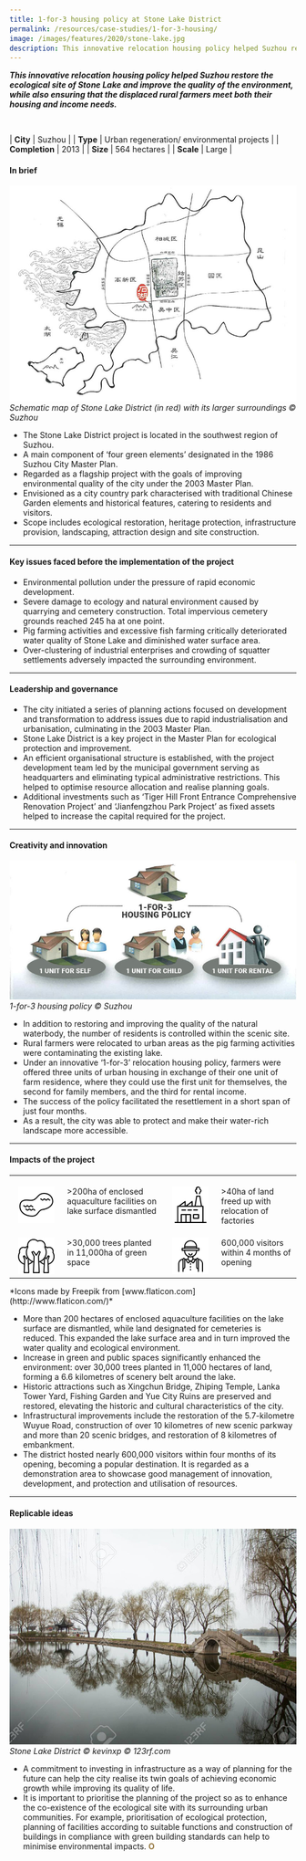 ```yaml
---
title: 1-for-3 housing policy at Stone Lake District
permalink: /resources/case-studies/1-for-3-housing/
image: /images/features/2020/stone-lake.jpg
description: This innovative relocation housing policy helped Suzhou restore the ecological site of Stone Lake and improve the quality of the environment, while also ensuring that the displaced rural farmers meet both their housing and income needs.
---
```


***This innovative relocation housing policy helped Suzhou restore the ecological site of Stone Lake and improve the quality of the environment, while also ensuring that the displaced rural farmers meet both their housing and income needs.*** 

<br>

| **City** | Suzhou |
| **Type** | Urban regeneration/ environmental projects |
| **Completion** | 2013 |
| **Size** | 564 hectares |
| **Scale** | Large |

#### **In brief**

![Stone Lake District](/images/features/2020/stone-lake-map.jpg/)*Schematic map of Stone Lake District (in red) with its larger surroundings © Suzhou*

- The Stone Lake District project is located in the southwest region of Suzhou.
- A main component of ‘four green elements’ designated in the 1986 Suzhou City Master Plan. 
- Regarded as a flagship project with the goals of improving environmental quality of the city under the 2003 Master Plan. 
- Envisioned as a city country park characterised with traditional Chinese Garden elements and historical features, catering to residents and visitors. 
- Scope includes ecological restoration, heritage protection, infrastructure provision, landscaping, attraction design and site construction. 

---

#### **Key issues faced before the implementation of the project**

- Environmental pollution under the pressure of rapid economic development.	
- Severe damage to ecology and natural environment caused by quarrying and cemetery construction. Total impervious cemetery grounds reached 245 ha at one point.
- Pig farming activities and excessive fish farming critically deteriorated water quality of Stone Lake and diminished water surface area. 
- Over-clustering of industrial enterprises and crowding of squatter settlements adversely impacted the surrounding environment.

---

#### **Leadership and governance**

- The city initiated a series of planning actions focused on development and transformation to address issues due to rapid industrialisation and urbanisation, culminating in the 2003 Master Plan.
- Stone Lake District is a key project in the Master Plan for ecological protection and improvement.  
- An efficient organisational structure is established, with the project development team led by the municipal government serving as headquarters and eliminating typical administrative restrictions. This helped to optimise resource allocation and realise planning goals. 
- Additional investments such as ‘Tiger Hill Front Entrance Comprehensive Renovation Project’ and ‘Jianfengzhou Park Project’ as fixed assets helped to increase the capital required for the project.

---

#### **Creativity and innovation**

![1 for 3 housing](/images/features/2020/1-for-3.jpg/)*1-for-3 housing policy © Suzhou*

- In addition to restoring and improving the quality of the natural waterbody, the number of residents is controlled within the scenic site. 
- Rural farmers were relocated to urban areas as the pig farming activities were contaminating the existing lake. 
- Under an innovative ‘1-for-3’ relocation housing policy, farmers were offered three units of urban housing in exchange of their one unit of farm residence, where they could use the first unit for themselves, the second for family members, and the third for rental income.
- The success of the policy facilitated the resettlement in a short span of just four months. 
- As a result, the city was able to protect and make their water-rich landscape more accessible.

---

#### **Impacts of the project**

<table style="width: 100%;" cellpadding="0">
<tbody>
<tr>
<td style="width: 80px; text-align: center; vertical-align: top;"><br><img src="/images/features/2020/lake.png" alt="lake" /><br></td>
<td style="text-align: left; vertical-align: top;"><br>>200ha of enclosed aquaculture facilities on lake surface dismantled<br></td>
<td style="width: 80px; text-align: center; vertical-align: top;"><br><img src="/images/features/2020/factory.png" alt="factory" /><br></td>
<td style="text-align: left; vertical-align: top;"><br>>40ha of land freed up with relocation of factories<br></td>
</tr>
<tr>
<td style="width: 80px; text-align: center; vertical-align: top;"><br><img src="/images/features/2020/plant-trees.png" alt="plant trees" /><br></td>
<td style="text-align: left; vertical-align: top;"><br>>30,000 trees planted in 11,000ha of green space<br></td>
<td style="width: 80px; text-align: center; vertical-align: top;"><br><img src="/images/features/2020/tourist.png" alt="tourist" /><br></td>
<td style="text-align: left; vertical-align: top;"><br>600,000 visitors within 4 months of opening<br></td>
</tr>
</tbody>
</table>*Icons made by Freepik from [www.flaticon.com](http://www.flaticon.com/)*

- More than 200 hectares of enclosed aquaculture facilities on the lake surface are dismantled, while land designated for cemeteries is reduced. This expanded the lake surface area and in turn improved the water quality and ecological environment. 
- Increase in green and public spaces significantly enhanced the environment: over 30,000 trees planted in 11,000 hectares of land, forming a 6.6 kilometres of scenery belt around the lake. 
- Historic attractions such as Xingchun Bridge, Zhiping Temple, Lanka Tower Yard, Fishing Garden and Yue City Ruins are preserved and restored, elevating the historic and cultural characteristics of the city. 
- Infrastructural improvements include the restoration of the 5.7-kilometre Wuyue Road, construction of over 10 kilometres of new scenic parkway and more than 20 scenic bridges, and restoration of 8 kilometres of embankment. 
- The district hosted nearly 600,000 visitors within four months of its opening, becoming a popular destination. It is regarded as a demonstration area to showcase good management of innovation, development, and protection and utilisation of resources. 

---

#### **Replicable ideas**

![Stone Lake District](/images/features/2020/stone-lake.jpg/)*Stone Lake District © kevinxp © 123rf.com*

- A commitment to investing in infrastructure as a way of planning for the future can help the city realise its twin goals of achieving economic growth while improving its quality of life. 
- It is important to prioritise the planning of the project so as to enhance the co-existence of the ecological site with its surrounding urban communities. For example, prioritisation of ecological protection, planning of facilities according to suitable functions and construction of buildings in compliance with green building standards can help to minimise environmental impacts.  **<font color="#967942">O</font>**
